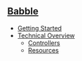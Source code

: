 ## [Babble]()
- [Getting Started](gettingstarted)
- [Technical Overview](techoverview)
	- [Controllers](controllers)
	- [Resources](resources)
